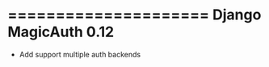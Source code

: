 =====================
Django MagicAuth 0.12
=====================

- Add support multiple auth backends
